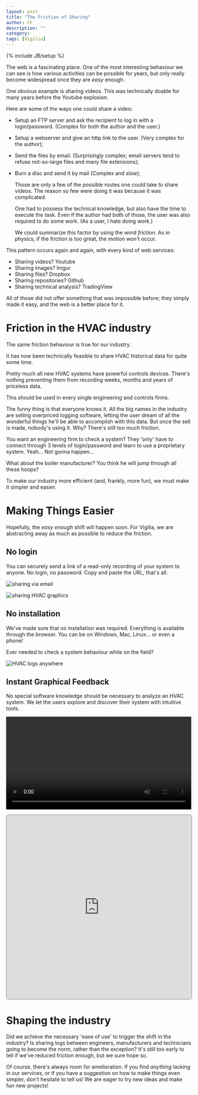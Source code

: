 ```yaml
---
layout: post
title: "The Friction of Sharing"
author: CF
description: ""
category: 
tags: [Vigilia]
---
```

{% include JB/setup %}

The web is a fascinating place. One of the most interesting behaviour
we can see is how various activities can be possible for years, but
only really become widespread once they are *easy* enough.

One obvious example is sharing videos. This was technically doable for
many years before the Youtube explosion.

Here are some of the ways one could share a video:

- Setup an FTP server and ask the recipient to log in with a
  login/password. (Complex for both the author and the user.)
- Setup a webserver and give an http link to the user. (Very complex
  for the author);
- Send the files by email. (Surprisingly complex; email servers tend
  to refuse not-so-large files and many file extensions);
- Burn a disc and send it by mail (Complex and slow);

  Those are only a few of the possible routes one could take to share
  videos. The reason so few were doing it was because it was
  complicated.
  
  One had to possess the technical knowledge, but also have the time
  to execute the task. Even if the author had both of those, the user
  was also required to do some work. (As a user, I hate doing work.)
  
  We could summarize this factor by using the word *friction*. As in
  physics, if the friction is too great, the motion won't occur.
  
This pattern occurs again and again, with every kind of web services:

- Sharing videos? Youtube
- Sharing images? Imgur
- Sharing files? Dropbox
- Sharing repositories? Github
- Sharing technical analysis? TradingView

All of those did not offer something that was impossible before; they
simply made it easy, and the web is a better place for it.


# Friction in the HVAC industry
  The same friction behaviour is true for our industry.
  
  It has now been technically feasible to share HVAC historical data
  for quite some time.

  Pretty much all new HVAC systems have powerful controls devices.
  There's nothing preventing them from recording weeks, months and
  years of priceless data.
  
  This should be used in every single engineering and controls firms.
  
  The funny thing is that everyone knows it. All the big names in the
  industry are selling overpriced logging software, letting the user
  dream of all the wonderful things he'll be able to accomplish with
  this data. But once the sell is made, nobody's using it. Why?
  There's still too much friction.
  
  You want an engineering firm to check a system? They 'only' have
  to connect through 3 levels of login/password and learn to use a
  proprietary system. Yeah... Not gonna happen...
  
  What about the boiler manufacturer? You think he will jump through
  all these hoops?
  
  To make our industry more efficient (and, frankly, more fun), we
  must make it simpler and easier.
 

# Making Things Easier

  Hopefully, the *easy enough* shift will happen soon. For Vigilia, we
  are abstracting away as much as possible to reduce the friction.
  
## No login
  You can securely send a link of a read-only recording of your system
  to anyone. No login, no password. Copy and paste the URL, that's
  all.

![sharing via email](/images/hvacio-email-share.png "sharing logs via email")

![sharing HVAC graphics](/images/HVAC_illos_v2b_AS-04.svg "sharing HVAC graphics")

## No installation
  We've made sure that no installation was required. Everything is
  available through the browser. You can be on Windows, Mac, Linux...
  or even a phone!
  
  Ever needed to check a system behaviour while on the field?

![HVAC logs anywhere](/images/HVAC_illos_v2b_AS-03.svg "HVAC logs anywhere!")

## Instant Graphical Feedback
   No special software knowledge should be necessary to analyze an
   HVAC system. We let the users explore and discover their system
   with intuitive tools.
   
   
   <video autoplay='autoplay' class='well' controls='true' loop='true'
   width='100%'><source src='/videos/analysis.webm'
   type='video/webm'><source src='/videos/analysis.ogv'
   type='video/ogg'><source src='/videos/analysis.mp4'
   type='video/mp4'>Your browser doesn't let you see the video... fear
   not! To see the video, click <a
   href='/videos/analysis.webm'>here</a>.</video>
  
  <iframe allowfullscreen height="500px" mozallowfullscreen scrolling="no" src="https://hvac.io/vigilia/embed/g/5371147be4b0222b740851a2?tab=%3Atimeseries&amp;bc%5B%5D=%3Aa10122..0.7..0.2..4.1" style="overflow:hidden; border:1px solid grey;border-radius:5px;background-size: cover;" webkitallowfullscreen width="100%"></iframe>

# Shaping the industry
  Did we achieve the necessary 'ease of use' to trigger the shift in
  the industry? Is sharing logs between engineers, manufacturers and
  technicians going to become the norm, rather than the exception?
  It's still too early to tell if we've reduced friction enough, but
  we sure hope so.
  
  Of course, there's always room for amelioration. If you find
  *anything* lacking in our services, or if you have a suggestion on
  how to make things even simpler, don't hesitate to tell us! We
  are eager to try new ideas and make fun new projects!
